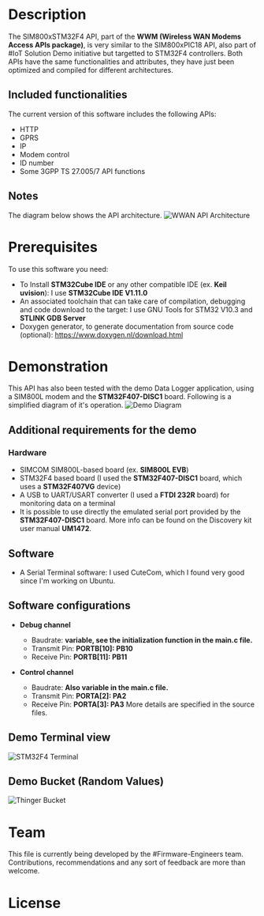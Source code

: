 # Description
The SIM800xSTM32F4 API, part of the **WWM (Wireless WAN Modems Access APIs package)**, is very similar to the SIM800xPIC18 API, also part of #IoT Solution Demo initiative but targetted to STM32F4 controllers. Both APIs have the same functionalities and attributes, they have just been optimized and compiled for different architectures.
## Included functionalities 
The current version of this software includes the following APIs:
- HTTP
- GPRS
- IP
- Modem control
- ID number
- Some 3GPP TS 27.005/7 API functions 
## Notes 
The diagram below shows the API architecture.
![WWAN API Architecture](https://user-images.githubusercontent.com/56833496/228084512-9d896a2e-55bf-46ae-9788-7c86f418de86.png)
# Prerequisites
To use this software you need:
- To Install **STM32Cube IDE** or any other compatible IDE (ex. **Keil uvision**): I use **STM32Cube IDE V1.11.0**
- An associated toolchain that can take care of compilation, debugging and code download to the target: I use GNU Tools for STM32 V10.3 and **STLINK GDB Server**
- Doxygen generator, to generate documentation from source code (optional): https://www.doxygen.nl/download.html
# Demonstration
This API has also been tested with the demo Data Logger application, using a SIM800L modem and the **STM32F407-DISC1** board. Following is a simplified diagram of it's operation.
![Demo Diagram](https://user-images.githubusercontent.com/56833496/229387391-d352eac2-8019-4607-be31-3abe5de8b538.jpg)
## Additional requirements for the demo
### Hardware
- SIMCOM SIM800L-based board (ex. **SIM800L EVB**)
- STM32F4 based board (I used the **STM32F407-DISC1** board, which uses a **STM32F407VG** device)
- A USB to UART/USART converter (I used a **FTDI 232R** board) for monitoring data on a terminal
- It is possible to use directly the emulated serial port provided by the **STM32F407-DISC1** board. More info can be found on the Discovery kit user manual **UM1472**.
## Software
- A Serial Terminal software: I used CuteCom, which I found very good since I'm working on Ubuntu.
## Software configurations
- **Debug channel**
  * Baudrate: **variable, see the initialization function in the main.c file.**
  * Transmit Pin: **PORTB[10]: PB10**
  * Receive Pin: **PORTB[11]: PB11**
  
- **Control channel**
  * Baudrate: **Also variable in the main.c file.**
  * Transmit Pin: **PORTA[2]: PA2**
  * Receive Pin: **PORTA[3]: PA3**
 More details are specified in the source files. 
 ## Demo Terminal view
![STM32F4 Terminal](https://user-images.githubusercontent.com/56833496/229387471-529414b9-c3ef-4d36-8301-69288417f337.png)
 ## Demo Bucket (Random Values)
![Thinger Bucket](https://user-images.githubusercontent.com/56833496/229387507-2795f177-fb58-4ae1-8b87-98e5e3c0e1aa.png)
# Team
This file is currently being developed by the #Firmware-Engineers team. Contributions, recommendations and any sort of feedback are more than welcome.
# License







